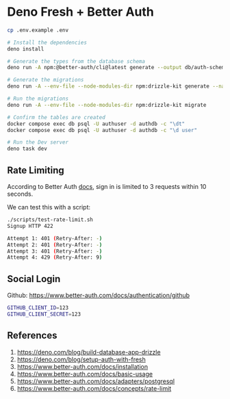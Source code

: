 # Deno Fresh + Better Auth

```bash
cp .env.example .env

# Install the dependencies
deno install

# Generate the types from the database schema
deno run -A npm:@better-auth/cli@latest generate --output db/auth-schema.ts --yes

# Generate the migrations
deno run -A --env-file --node-modules-dir npm:drizzle-kit generate --name=init

# Run the migrations
deno run -A --env-file --node-modules-dir npm:drizzle-kit migrate

# Confirm the tables are created
docker compose exec db psql -U authuser -d authdb -c "\dt"
docker compose exec db psql -U authuser -d authdb -c "\d user"

# Run the Dev server
deno task dev
```

## Rate Limiting

According to Better Auth [docs](https://www.better-auth.com/docs/concepts/rate-limit), sign in is limited to 3 requests within 10 seconds.

We can test this with a script:

```bash
./scripts/test-rate-limit.sh
Signup HTTP 422

Attempt 1: 401 (Retry-After: -)
Attempt 2: 401 (Retry-After: -)
Attempt 3: 401 (Retry-After: -)
Attempt 4: 429 (Retry-After: 9)
```

## Social Login

Github: <https://www.better-auth.com/docs/authentication/github>

```bash
GITHUB_CLIENT_ID=123
GITHUB_CLIENT_SECRET=123
```

## References

1. <https://deno.com/blog/build-database-app-drizzle>
2. <https://deno.com/blog/setup-auth-with-fresh>
3. <https://www.better-auth.com/docs/installation>
4. <https://www.better-auth.com/docs/basic-usage>
5. <https://www.better-auth.com/docs/adapters/postgresql>
6. <https://www.better-auth.com/docs/concepts/rate-limit>
